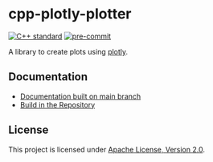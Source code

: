 # cpp-plotly-plotter

[![C++ standard](https://img.shields.io/badge/standard-C%2B%2B17-blue?logo=c%2B%2B)](https://en.cppreference.com/w/cpp/compiler_support/17)
[![pre-commit](https://img.shields.io/badge/pre--commit-enabled-brightgreen?logo=pre-commit&logoColor=white)](https://github.com/pre-commit/pre-commit)

A library to create plots using [plotly](https://plotly.com/).

## Documentation

- [Documentation built on main branch](https://cpp-plotly-plotter-332fca.gitlab.io/)
- [Build in the Repository](doc/sphinx/src/how_to_build_in_repository.md)

## License

This project is licensed under [Apache License, Version 2.0](https://www.apache.org/licenses/LICENSE-2.0).
